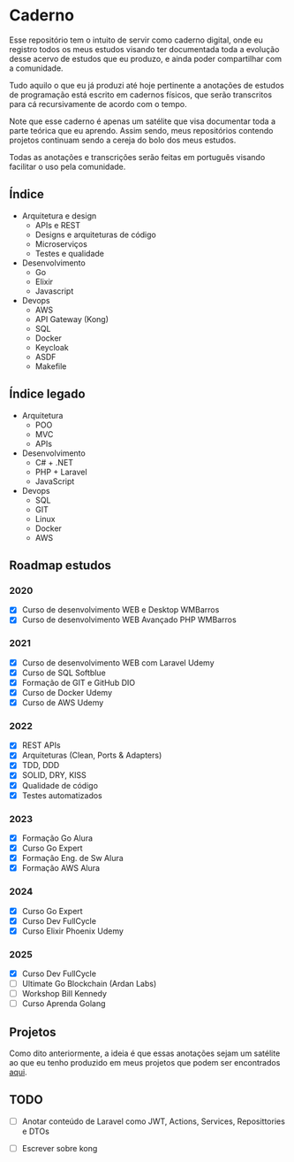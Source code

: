 # **Caderno**
Esse repositório tem o intuito de servir como caderno digital, onde eu registro todos os meus estudos visando ter documentada toda a evolução desse acervo de estudos que eu produzo, e ainda poder compartilhar com a comunidade.

Tudo aquilo o que eu já produzi até hoje pertinente a anotações de estudos de programação está escrito em cadernos físicos, que serão transcritos para cá recursivamente de acordo com o tempo.

Note que esse caderno é apenas um satélite que visa documentar toda a parte teórica que eu aprendo. Assim sendo, meus repositórios contendo projetos continuam sendo a cereja do bolo dos meus estudos.

Todas as anotações e transcrições serão feitas em português visando facilitar o uso pela comunidade.

## **Índice**
- Arquitetura e design
    - APIs e REST
    - Designs e arquiteturas de código
    - Microserviços
    - Testes e qualidade
- Desenvolvimento
    - Go
    - Elixir
    - Javascript
- Devops
    - AWS
    - API Gateway (Kong)
    - SQL
    - Docker
    - Keycloak
    - ASDF
    - Makefile

## **Índice legado**
- Arquitetura
    - POO
    - MVC
    - APIs
- Desenvolvimento
    - C# + .NET
    - PHP + Laravel
    - JavaScript
- Devops
    - SQL
    - GIT
    - Linux
    - Docker
    - AWS

## **Roadmap estudos**
### **2020**
- [x] Curso de desenvolvimento WEB e Desktop WMBarros
- [x] Curso de desenvolvimento WEB Avançado PHP WMBarros
### **2021**
- [x] Curso de desenvolvimento WEB com Laravel Udemy
- [x] Curso de SQL  Softblue
- [x] Formação de GIT e GitHub DIO
- [x] Curso de Docker Udemy
- [x] Curso de AWS Udemy
### **2022**
- [x] REST APIs
- [x] Arquiteturas (Clean, Ports & Adapters)
- [x] TDD, DDD
- [x] SOLID, DRY, KISS
- [x] Qualidade de código
- [x] Testes automatizados
### **2023**
- [x] Formação Go Alura
- [x] Curso Go Expert
- [x] Formação Eng. de Sw Alura 
- [x] Formação AWS Alura
### **2024**
- [x] Curso Go Expert
- [x] Curso Dev FullCycle
- [x] Curso Elixir Phoenix Udemy
### **2025**
- [x] Curso Dev FullCycle
- [ ] Ultimate Go Blockchain (Ardan Labs)
- [ ] Workshop Bill Kennedy
- [ ] Curso Aprenda Golang

## **Projetos**
Como dito anteriormente, a ideia é que essas anotações sejam um satélite ao que eu tenho produzido em meus projetos que podem ser encontrados [aqui](https://github.com/ropehapi?tab=repositories).

## **TODO**
- [ ] Anotar conteúdo de Laravel como JWT, Actions, Services, Reposittories e DTOs
- [ ] Escrever sobre kong

